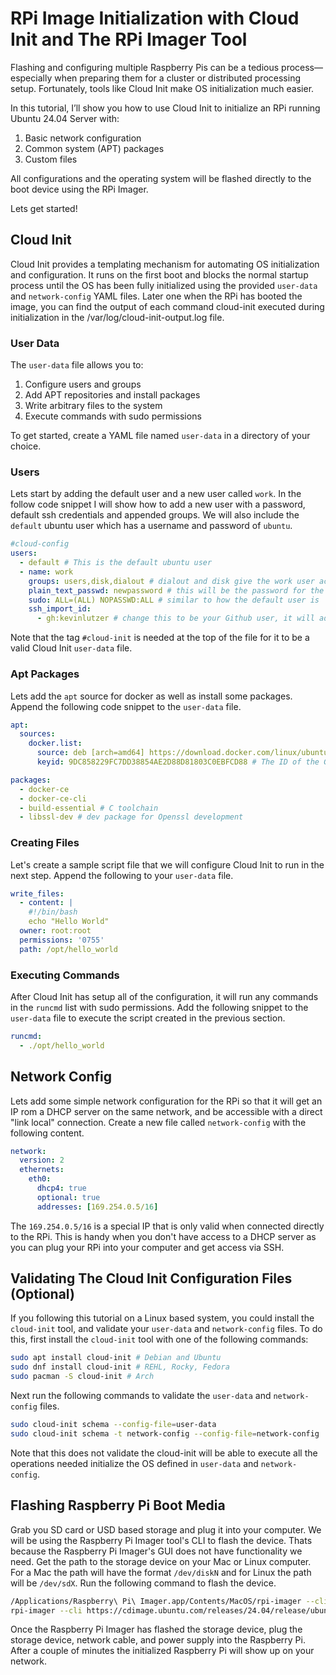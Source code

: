 # RPi Image Initialization with Cloud Init and The RPi Imager Tool

Flashing and configuring multiple Raspberry Pis can be a tedious process—especially when preparing them for a cluster or
 distributed processing setup. Fortunately, tools like Cloud Init make OS initialization much easier.

In this tutorial, I’ll show you how to use Cloud Init to initialize an RPi running Ubuntu 24.04 Server with:

1. Basic network configuration
1. Common system (APT) packages
1. Custom files

All configurations and the operating system will be flashed directly to the boot device using the RPi Imager.

Lets get started!

## Cloud Init

Cloud Init provides a templating mechanism for automating OS initialization and configuration.
 It runs on the first boot and blocks the normal startup process until the OS has been fully initialized using the
  provided `user-data` and `network-config` YAML files. Later one when the RPi has booted the image, you
   can find the output of each command cloud-init executed during initialization in
    the /var/log/cloud-init-output.log file.

### User Data

The `user-data` file allows you to:

1. Configure users and groups
1. Add APT repositories and install packages
1. Write arbitrary files to the system
1. Execute commands with sudo permissions

To get started, create a YAML file named `user-data` in a directory of your choice.

### Users

Lets start by adding the default user and a new user
  called `work`. In the follow code snippet I will show how to add a new user with a password, default ssh credentials
  and appended groups. We will also include the `default` ubuntu user which has a username and password of `ubuntu`.

``` yaml
#cloud-config
users:
  - default # This is the default ubuntu user
  - name: work
    groups: users,disk,dialout # dialout and disk give the work user access to storage and any connected serial terminals. 
    plain_text_passwd: newpassword # this will be the password for the user you would login with ssh
    sudo: ALL=(ALL) NOPASSWD:ALL # similar to how the default user is
    ssh_import_id:
      - gh:kevinlutzer # change this to be your Github user, it will add your public Github key so you can SSH into the Raspberry Pi with the same Github private key
```

Note that the tag `#cloud-init` is needed at the top of the file for it to be a valid Cloud Init `user-data` file.

### Apt Packages

Lets add the `apt` source for docker as well as install some packages. Append the following code snippet to the
 `user-data` file.

``` yaml
apt:
  sources:
    docker.list:
      source: deb [arch=amd64] https://download.docker.com/linux/ubuntu $RELEASE stable # Where apt can find docker
      keyid: 9DC858229FC7DD38854AE2D88D81803C0EBFCD88 # The ID of the GPG key docker uses

packages:
  - docker-ce
  - docker-ce-cli
  - build-essential # C toolchain
  - libssl-dev # dev package for Openssl development

```

### Creating Files

Let's create a sample script file that we will configure Cloud Init to run in the next step. Append the following to
 your `user-data` file.

``` yaml
write_files:
  - content: |
    #!/bin/bash
    echo "Hello World"
  owner: root:root
  permissions: '0755'
  path: /opt/hello_world
```

### Executing Commands

After Cloud Init has setup all of the configuration, it will run any commands in the `runcmd` list with sudo permissions.
 Add the following snippet to the `user-data` file to execute the script
 created in the previous section.

``` yaml
runcmd: 
  - ./opt/hello_world
```

## Network Config

Lets add some simple network configuration for the RPi so that it will get an IP rom a DHCP server on the same
 network, and be accessible with a direct "link local" connection. Create a new file called `network-config` with the following content.

``` yaml
network:
  version: 2
  ethernets:
    eth0:
      dhcp4: true
      optional: true
      addresses: [169.254.0.5/16]
```

The `169.254.0.5/16` is a special IP that is only valid when connected directly to the RPi. This is handy when
 you don't have access to a DHCP server as you can plug your RPi into your computer and get access via SSH.

## Validating The Cloud Init Configuration Files (Optional)

If you following this tutorial on a Linux based system, you could install the `cloud-init` tool, and validate your `user-data`
 and `network-config` files. To do this, first install the `cloud-init` tool with one of the following commands:

``` bash
sudo apt install cloud-init # Debian and Ubuntu
sudo dnf install cloud-init # REHL, Rocky, Fedora 
sudo pacman -S cloud-init # Arch 
```

Next run the following commands to validate the `user-data` and `network-config` files.

``` bash
sudo cloud-init schema --config-file=user-data
sudo cloud-init schema -t network-config --config-file=network-config
```

Note that this does not validate the cloud-init will be able to execute all the operations needed initialize the OS
 defined in `user-data` and `network-config`.

## Flashing Raspberry Pi Boot Media

Grab you SD card or USD based storage and plug it into your computer. We will be using the Raspberry Pi Imager tool's CLI
 to flash the device. Thats because the Raspberry Pi Imager's GUI does not have functionality we need. Get the path to the
 storage device on your Mac or Linux computer. For a Mac the path will have the format `/dev/diskN` and for Linux the path
 will be `/dev/sdX`. Run the following command to flash the device.

```bash
/Applications/Raspberry\ Pi\ Imager.app/Contents/MacOS/rpi-imager --cli https://cdimage.ubuntu.com/releases/24.04/release/ubuntu-24.04.2-preinstalled-server-arm64+raspi.img.xz /dev/disk4 --cloudinit-userdata user-data --cloudinit-networkconfig network-config # mac
rpi-imager --cli https://cdimage.ubuntu.com/releases/24.04/release/ubuntu-24.04.2-preinstalled-server-arm64+raspi.img.xz /dev/sdb --cloudinit-userdata user-data --cloudinit-networkconfig network-config # linux
```

Once the Raspberry Pi Imager has flashed the storage device, plug the storage device, network cable, and power supply
 into the Raspberry Pi. After a couple of minutes the initialized Raspberry Pi will show up on your network.
